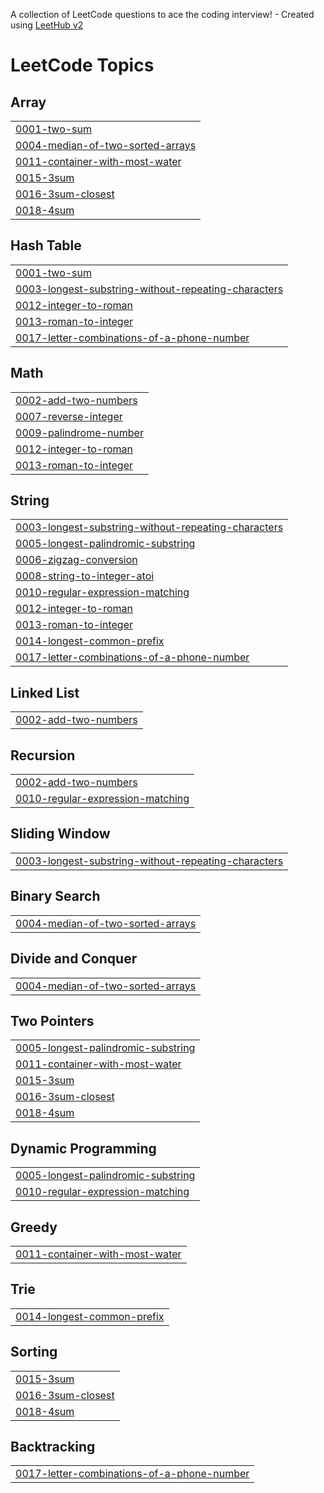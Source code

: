 A collection of LeetCode questions to ace the coding interview! - Created using [LeetHub v2](https://github.com/arunbhardwaj/LeetHub-2.0)
<!---LeetCode Topics Start-->
# LeetCode Topics
## Array
|  |
| ------- |
| [0001-two-sum](https://github.com/meganthkumaark/Leetcode_Solutions/tree/master/0001-two-sum) |
| [0004-median-of-two-sorted-arrays](https://github.com/meganthkumaark/Leetcode_Solutions/tree/master/0004-median-of-two-sorted-arrays) |
| [0011-container-with-most-water](https://github.com/meganthkumaark/Leetcode_Solutions/tree/master/0011-container-with-most-water) |
| [0015-3sum](https://github.com/meganthkumaark/Leetcode_Solutions/tree/master/0015-3sum) |
| [0016-3sum-closest](https://github.com/meganthkumaark/Leetcode_Solutions/tree/master/0016-3sum-closest) |
| [0018-4sum](https://github.com/meganthkumaark/Leetcode_Solutions/tree/master/0018-4sum) |
## Hash Table
|  |
| ------- |
| [0001-two-sum](https://github.com/meganthkumaark/Leetcode_Solutions/tree/master/0001-two-sum) |
| [0003-longest-substring-without-repeating-characters](https://github.com/meganthkumaark/Leetcode_Solutions/tree/master/0003-longest-substring-without-repeating-characters) |
| [0012-integer-to-roman](https://github.com/meganthkumaark/Leetcode_Solutions/tree/master/0012-integer-to-roman) |
| [0013-roman-to-integer](https://github.com/meganthkumaark/Leetcode_Solutions/tree/master/0013-roman-to-integer) |
| [0017-letter-combinations-of-a-phone-number](https://github.com/meganthkumaark/Leetcode_Solutions/tree/master/0017-letter-combinations-of-a-phone-number) |
## Math
|  |
| ------- |
| [0002-add-two-numbers](https://github.com/meganthkumaark/Leetcode_Solutions/tree/master/0002-add-two-numbers) |
| [0007-reverse-integer](https://github.com/meganthkumaark/Leetcode_Solutions/tree/master/0007-reverse-integer) |
| [0009-palindrome-number](https://github.com/meganthkumaark/Leetcode_Solutions/tree/master/0009-palindrome-number) |
| [0012-integer-to-roman](https://github.com/meganthkumaark/Leetcode_Solutions/tree/master/0012-integer-to-roman) |
| [0013-roman-to-integer](https://github.com/meganthkumaark/Leetcode_Solutions/tree/master/0013-roman-to-integer) |
## String
|  |
| ------- |
| [0003-longest-substring-without-repeating-characters](https://github.com/meganthkumaark/Leetcode_Solutions/tree/master/0003-longest-substring-without-repeating-characters) |
| [0005-longest-palindromic-substring](https://github.com/meganthkumaark/Leetcode_Solutions/tree/master/0005-longest-palindromic-substring) |
| [0006-zigzag-conversion](https://github.com/meganthkumaark/Leetcode_Solutions/tree/master/0006-zigzag-conversion) |
| [0008-string-to-integer-atoi](https://github.com/meganthkumaark/Leetcode_Solutions/tree/master/0008-string-to-integer-atoi) |
| [0010-regular-expression-matching](https://github.com/meganthkumaark/Leetcode_Solutions/tree/master/0010-regular-expression-matching) |
| [0012-integer-to-roman](https://github.com/meganthkumaark/Leetcode_Solutions/tree/master/0012-integer-to-roman) |
| [0013-roman-to-integer](https://github.com/meganthkumaark/Leetcode_Solutions/tree/master/0013-roman-to-integer) |
| [0014-longest-common-prefix](https://github.com/meganthkumaark/Leetcode_Solutions/tree/master/0014-longest-common-prefix) |
| [0017-letter-combinations-of-a-phone-number](https://github.com/meganthkumaark/Leetcode_Solutions/tree/master/0017-letter-combinations-of-a-phone-number) |
## Linked List
|  |
| ------- |
| [0002-add-two-numbers](https://github.com/meganthkumaark/Leetcode_Solutions/tree/master/0002-add-two-numbers) |
## Recursion
|  |
| ------- |
| [0002-add-two-numbers](https://github.com/meganthkumaark/Leetcode_Solutions/tree/master/0002-add-two-numbers) |
| [0010-regular-expression-matching](https://github.com/meganthkumaark/Leetcode_Solutions/tree/master/0010-regular-expression-matching) |
## Sliding Window
|  |
| ------- |
| [0003-longest-substring-without-repeating-characters](https://github.com/meganthkumaark/Leetcode_Solutions/tree/master/0003-longest-substring-without-repeating-characters) |
## Binary Search
|  |
| ------- |
| [0004-median-of-two-sorted-arrays](https://github.com/meganthkumaark/Leetcode_Solutions/tree/master/0004-median-of-two-sorted-arrays) |
## Divide and Conquer
|  |
| ------- |
| [0004-median-of-two-sorted-arrays](https://github.com/meganthkumaark/Leetcode_Solutions/tree/master/0004-median-of-two-sorted-arrays) |
## Two Pointers
|  |
| ------- |
| [0005-longest-palindromic-substring](https://github.com/meganthkumaark/Leetcode_Solutions/tree/master/0005-longest-palindromic-substring) |
| [0011-container-with-most-water](https://github.com/meganthkumaark/Leetcode_Solutions/tree/master/0011-container-with-most-water) |
| [0015-3sum](https://github.com/meganthkumaark/Leetcode_Solutions/tree/master/0015-3sum) |
| [0016-3sum-closest](https://github.com/meganthkumaark/Leetcode_Solutions/tree/master/0016-3sum-closest) |
| [0018-4sum](https://github.com/meganthkumaark/Leetcode_Solutions/tree/master/0018-4sum) |
## Dynamic Programming
|  |
| ------- |
| [0005-longest-palindromic-substring](https://github.com/meganthkumaark/Leetcode_Solutions/tree/master/0005-longest-palindromic-substring) |
| [0010-regular-expression-matching](https://github.com/meganthkumaark/Leetcode_Solutions/tree/master/0010-regular-expression-matching) |
## Greedy
|  |
| ------- |
| [0011-container-with-most-water](https://github.com/meganthkumaark/Leetcode_Solutions/tree/master/0011-container-with-most-water) |
## Trie
|  |
| ------- |
| [0014-longest-common-prefix](https://github.com/meganthkumaark/Leetcode_Solutions/tree/master/0014-longest-common-prefix) |
## Sorting
|  |
| ------- |
| [0015-3sum](https://github.com/meganthkumaark/Leetcode_Solutions/tree/master/0015-3sum) |
| [0016-3sum-closest](https://github.com/meganthkumaark/Leetcode_Solutions/tree/master/0016-3sum-closest) |
| [0018-4sum](https://github.com/meganthkumaark/Leetcode_Solutions/tree/master/0018-4sum) |
## Backtracking
|  |
| ------- |
| [0017-letter-combinations-of-a-phone-number](https://github.com/meganthkumaark/Leetcode_Solutions/tree/master/0017-letter-combinations-of-a-phone-number) |
<!---LeetCode Topics End-->